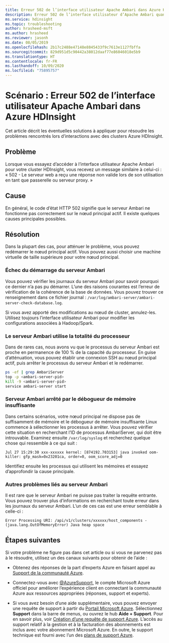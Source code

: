 ```yaml
---
title: Erreur 502 de l’interface utilisateur Apache Ambari dans Azure HDInsight
description: Erreur 502 de l’interface utilisateur d’Apache Ambari quand vous essayez d’accéder à votre cluster Azure HDInsight
ms.service: hdinsight
ms.topic: troubleshooting
author: hrasheed-msft
ms.author: hrasheed
ms.reviewer: jasonh
ms.date: 08/05/2019
ms.openlocfilehash: 2b17c2488e47148e8845433f9c7613e1127fbffa
ms.sourcegitcommit: 829d951d5c90442a38012daaf77e86046018e5b9
ms.translationtype: HT
ms.contentlocale: fr-FR
ms.lasthandoff: 10/09/2020
ms.locfileid: "75895757"
---
```

# <a name="scenario-apache-ambari-ui-502-error-in-azure-hdinsight"></a>Scénario : Erreur 502 de l’interface utilisateur Apache Ambari dans Azure HDInsight

Cet article décrit les éventuelles solutions à appliquer pour résoudre les problèmes rencontrés lors d’interactions avec des clusters Azure HDInsight.

## <a name="issue"></a>Problème

Lorsque vous essayez d’accéder à l’interface utilisateur Apache Ambari pour votre cluster HDInsight, vous recevez un message similaire à celui-ci : « 502 - Le serveur web a reçu une réponse non valide lors de son utilisation en tant que passerelle ou serveur proxy. »

## <a name="cause"></a>Cause

En général, le code d’état HTTP 502 signifie que le serveur Ambari ne fonctionne pas correctement sur le nœud principal actif. Il existe quelques causes principales possibles.

## <a name="resolution"></a>Résolution

Dans la plupart des cas, pour atténuer le problème, vous pouvez redémarrer le nœud principal actif. Vous pouvez aussi choisir une machine virtuelle de taille supérieure pour votre nœud principal.

### <a name="ambari-server-failed-to-start"></a>Échec du démarrage du serveur Ambari

Vous pouvez vérifier les journaux du serveur Ambari pour savoir pourquoi ce dernier n’a pas pu démarrer. L’une des raisons courantes est l’erreur de vérification de la cohérence de la base de données. Vous pouvez trouver ce renseignement dans ce fichier journal : `/var/log/ambari-server/ambari-server-check-database.log`.

Si vous avez apporté des modifications au nœud de cluster, annulez-les. Utilisez toujours l’interface utilisateur Ambari pour modifier les configurations associées à Hadoop/Spark.

### <a name="ambari-server-taking-100-cpu-utilization"></a>Le serveur Ambari utilise la totalité du processeur

Dans de rares cas, nous avons vu que le processus du serveur Ambari est proche en permanence de 100 % de la capacité du processeur. En guise d’atténuation, vous pouvez établir une connexion SSH au nœud principal actif, puis arrêter le processus du serveur Ambari et le redémarrer.

```bash
ps -ef | grep AmbariServer
top -p <ambari-server-pid>
kill -9 <ambari-server-pid>
service ambari-server start
```

### <a name="ambari-server-killed-by-oom-killer"></a>Serveur Ambari arrêté par le débogueur de mémoire insuffisante

Dans certains scénarios, votre nœud principal ne dispose pas de suffisamment de mémoire et le débogueur de mémoire insuffisante Linux commence à sélectionner les processus à arrêter. Vous pouvez vérifier cette situation en recherchant l’ID de processus AmbariServer, qui doit être introuvable. Examinez ensuite `/var/log/syslog` et recherchez quelque chose qui ressemble à ce qui suit :

```
Jul 27 15:29:30 xxx-xxxxxx kernel: [874192.703153] java invoked oom-killer: gfp_mask=0x23201ca, order=0, oom_score_adj=0
```

Identifiez ensuite les processus qui utilisent les mémoires et essayez d’approfondir la cause principale.

### <a name="other-issues-with-ambari-server"></a>Autres problèmes liés au serveur Ambari

Il est rare que le serveur Ambari ne puisse pas traiter la requête entrante. Vous pouvez trouver plus d’informations en recherchant toute erreur dans les journaux du serveur Ambari. L’un de ces cas est une erreur semblable à celle-ci :

```
Error Processing URI: /api/v1/clusters/xxxxxx/host_components - (java.lang.OutOfMemoryError) Java heap space
```

## <a name="next-steps"></a>Étapes suivantes

Si votre problème ne figure pas dans cet article ou si vous ne parvenez pas à le résoudre, utilisez un des canaux suivants pour obtenir de l’aide :

* Obtenez des réponses de la part d’experts Azure en faisant appel au [Support de la communauté Azure](https://azure.microsoft.com/support/community/).

* Connectez-vous avec [@AzureSupport](https://twitter.com/azuresupport), le compte Microsoft Azure officiel pour améliorer l’expérience client en connectant la communauté Azure aux ressources appropriées (réponses, support et experts).

* Si vous avez besoin d’une aide supplémentaire, vous pouvez envoyer une requête de support à partir du [Portail Microsoft Azure](https://portal.azure.com/?#blade/Microsoft_Azure_Support/HelpAndSupportBlade/). Sélectionnez **Support** dans la barre de menus, ou ouvrez le hub **Aide + Support**. Pour en savoir plus, voir [Création d’une requête de support Azure](https://docs.microsoft.com/azure/azure-portal/supportability/how-to-create-azure-support-request). L’accès au support relatif à la gestion et à la facturation des abonnements est inclus avec votre abonnement Microsoft Azure. En outre, le support technique est fourni avec l’un des [plans de support Azure](https://azure.microsoft.com/support/plans/).
